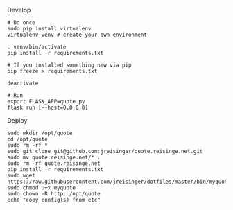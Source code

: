 Develop

    # Do once
    sudo pip install virtualenv
    virtualenv venv # create your own environment

    . venv/bin/activate
    pip install -r requirements.txt
    
    # If you installed something new via pip
    pip freeze > requirements.txt
    
    deactivate

    # Run
    export FLASK_APP=quote.py
    flask run [--host=0.0.0.0]

Deploy

    sudo mkdir /opt/quote
    cd /opt/quote
    sudo rm -rf *
    sudo git clone git@github.com:jreisinger/quote.reisinge.net.git
    sudo mv quote.reisinge.net/* .
    sudo rm -rf quote.reisinge.net
    pip install -r requirements.txt
    sudo wget https://raw.githubusercontent.com/jreisinger/dotfiles/master/bin/myquote
    sudo chmod u+x myquote
    sudo chown -R http: /opt/quote
    echo "copy config(s) from etc"
